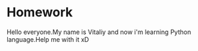 # Homework
Hello everyone.My name is Vitaliy and now i'm learning Python language.Help me with it xD
